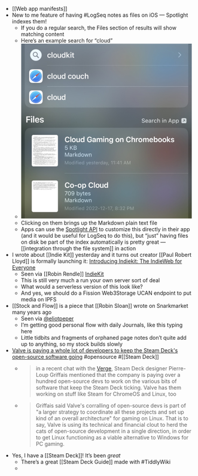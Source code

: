 - [[Web app manifests]]
- New to me feature of having #LogSeq notes as files on iOS — Spotlight indexes them!
	- If you do a regular search, the Files section of results will show matching content
	- Here’s an example search for “cloud”
	- ![2022-12-19-21-14-26.jpeg](../assets/2022-12-19-21-14-26.jpeg)
	- Clicking on them brings up the Markdown plain text file
	- Apps can use the [Spotlight API](https://developer.apple.com/documentation/foundation/spotlight) to customize this directly in their app (and it would be useful for LogSeq to do this), but “just” having files on disk be part of the index automatically is pretty great — [[integration through the file system]] in action
- I wrote about [[Indie Kit]] yesterday and it turns out creator [[Paul Robert Lloyd]] is formally launching it: [Introducing Indiekit: The IndieWeb for Everyone](https://paulrobertlloyd.com/articles/2022/12/indiekit/)
	- Seen via [[Robin Rendle]] [IndieKit](https://www.robinrendle.com/notes/indiekit/)
	- This is still very much a run your own server sort of deal
	- What would a serverless version of this look like?
	- And yes, we should do a Fission Web3Storage UCAN endpoint to put media on IPFS
- [[Stock and Flow]] is a piece that [[Robin Sloan]] wrote on Snarkmarket many years ago
	- Seen via [@eliotpeper](https://twitter.com/eliotpeper/status/1605064474565562368)
	- I’m getting good personal flow with daily Journals, like this typing here
	- Little tidbits and fragments of orphaned page notes don’t quite add up to anything, so my stock builds slowly
- [Valve is paying a whole lot of developers to keep the Steam Deck's open-source software going](https://www.pcgamer.com/valve-is-paying-a-whole-lot-of-developers-to-keep-the-steam-decks-open-source-software-going/) #opensource #[[Steam Deck]]
	- > in a recent chat with the [Verge](https://www.theverge.com/23499215/valve-steam-deck-interview-late-2022), Steam Deck designer Pierre-Loup Griffais mentioned that the company is paying over a hundred open-source devs to work on the various bits of software that keep the Steam Deck ticking. Valve has them working on stuff like Steam for ChromeOS and Linux, too
	- > Griffais said Valve's corralling of open-source devs is part of "a larger strategy to coordinate all these projects and set up kind of an overall architecture" for gaming on Linux. That is to say, Valve is using its technical and financial clout to herd the cats of open-source development in a single direction, in order to get Linux functioning as a viable alternative to Windows for PC gaming.
- Yes, I have a [[Steam Deck]]! It’s been _great_
	- There’s a great [[Steam Deck Guide]] made with #TiddlyWiki
	-